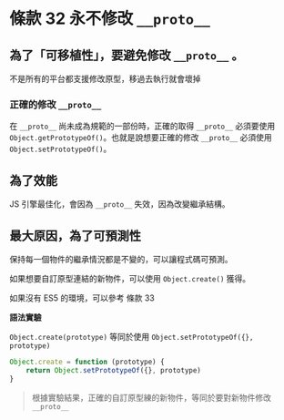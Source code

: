 # 條款 32 永不修改 `__proto__`

## 為了「可移植性」，要避免修改 `__proto__` 。

不是所有的平台都支援修改原型，移過去執行就會壞掉

### 正確的修改 `__proto__`

在 `__proto__` 尚未成為規範的一部份時，正確的取得 `__proto__` 必須要使用 `Object.getPrototypeOf()`。也就是說想要正確的修改 `__proto__` 必須使用 `Object.setPrototypeOf()`。

## 為了效能

JS 引擎最佳化，會因為 `__proto__` 失效，因為改變繼承結構。

## 最大原因，為了可預測性

保持每一個物件的繼承情況都是不變的，可以讓程式碼可預測。

如果想要自訂原型連結的新物件，可以使用 `Object.create()` 獲得。

如果沒有 ES5 的環境，可以參考 條款 33

**語法實驗**

`Object.create(prototype)` 等同於使用 `Object.setPrototypeOf({}, prototype)`

```javascript
Object.create = function (prototype) {
    return Object.setPrototypeOf({}, prototype)
}
```

> 根據實驗結果，正確的自訂原型練的新物件，等同於要對新物件修改 `__proto__`
